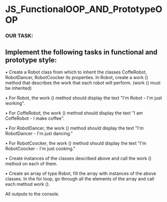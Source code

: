 # JS_FunctionalOOP_AND_PrototypeOOP

### OUR TASK:

## Implement the following tasks in functional and prototype style:

• Create a Robot class from which to inherit the classes CoffeRobot, RobotDancer, RobotCoocker its properties. In Robot, create a work () method that describes the work that each robot will perform. (work () must be inherited)

• For Robot, the work () method should display the text "I'm Robot - I'm just working".

• For CoffeRobot, the work () method should display the text "I am CoffeRobot - I make coffee".

• For RobotDancer, the work () method should display the text "I'm RobotDancer - I'm just dancing."

• For RobotCoocker, the work () method should display the text "I'm RobotCoocker - I'm just cooking."

• Create instances of the classes described above and call the work () method on each of them.

• Create an array of type Robot, fill the array with instances of the above classes. In the for loop, go through all the elements of the array and call each method work ().

All outputs to the console.
